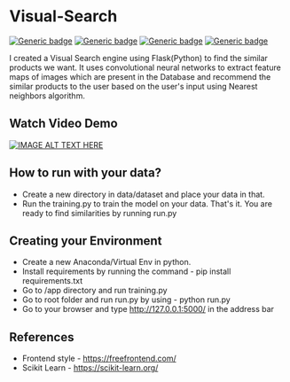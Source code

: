# Visual-Search

[![Generic badge](https://img.shields.io/badge/Python-3.6-blue.svg)](https://www.python.org/)
[![Generic badge](https://img.shields.io/badge/Framework-flask-green.svg)](https://flask.palletsprojects.com/en/1.1.x/)
[![Generic badge](https://img.shields.io/badge/Frontend-BootStrap-%238a2be2.svg)](https://getbootstrap.com/)
[![Generic badge](https://img.shields.io/badge/Database-Sqlite--3-yellowgreen.svg)](https://www.sqlite.org/index.html)

I created a Visual Search engine using Flask(Python) to find the similar products we want. It uses convolutional neural networks to extract feature maps of images which are present in the Database and recommend the similar products to the user based on the user's input using Nearest neighbors algorithm. 

## Watch Video Demo

[![IMAGE ALT TEXT HERE](https://img.youtube.com/vi/53hdAGl2Zu4/0.jpg)](https://www.youtube.com/watch?v=53hdAGl2Zu4)

## How to run with your data?

* Create a new directory in data/dataset and place your data in that.
* Run the training.py to train the model on your data.
That's it. You are ready to find similarities by running run.py

## Creating your Environment

* Create a new Anaconda/Virtual Env in python.
* Install requirements by running the command - pip install requirements.txt
* Go to /app directory and run training.py
* Go to root folder and run run.py by using - python run.py
* Go to your browser and type http://127.0.0.1:5000/ in the address bar


## References 
* Frontend style - https://freefrontend.com/
* Scikit Learn - https://scikit-learn.org/

